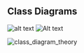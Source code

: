 ## Class Diagrams
![alt text](http://url/to/class_diagram_theory.png)
![Alt text](relative/path/to/class_diagram_theory.png?raw=true "Title")

![class_diagram_theory](https://user-images.githubusercontent.com/34712449/97092623-22adae80-164e-11eb-83ab-0dce2e9c9b36.png)
